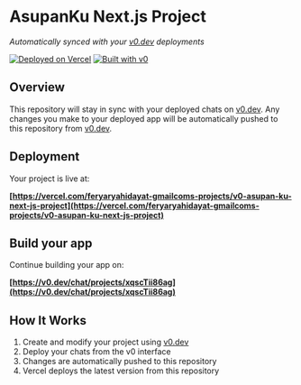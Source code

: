 # AsupanKu Next.js Project

*Automatically synced with your [v0.dev](https://v0.dev) deployments*

[![Deployed on Vercel](https://img.shields.io/badge/Deployed%20on-Vercel-black?style=for-the-badge&logo=vercel)](https://vercel.com/feryaryahidayat-gmailcoms-projects/v0-asupan-ku-next-js-project)
[![Built with v0](https://img.shields.io/badge/Built%20with-v0.dev-black?style=for-the-badge)](https://v0.dev/chat/projects/xqscTii86ag)

## Overview

This repository will stay in sync with your deployed chats on [v0.dev](https://v0.dev).
Any changes you make to your deployed app will be automatically pushed to this repository from [v0.dev](https://v0.dev).

## Deployment

Your project is live at:

**[https://vercel.com/feryaryahidayat-gmailcoms-projects/v0-asupan-ku-next-js-project](https://vercel.com/feryaryahidayat-gmailcoms-projects/v0-asupan-ku-next-js-project)**

## Build your app

Continue building your app on:

**[https://v0.dev/chat/projects/xqscTii86ag](https://v0.dev/chat/projects/xqscTii86ag)**

## How It Works

1. Create and modify your project using [v0.dev](https://v0.dev)
2. Deploy your chats from the v0 interface
3. Changes are automatically pushed to this repository
4. Vercel deploys the latest version from this repository
